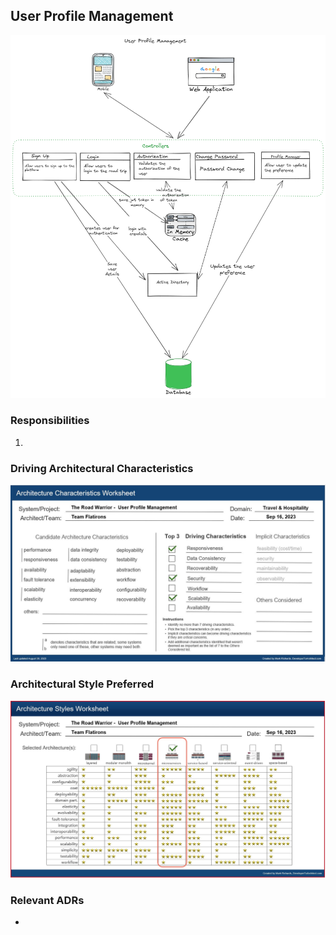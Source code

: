## User Profile Management

![Image](../images/user-profile-management/component-diagram.png)

### Responsibilities

1. 

### Driving Architectural Characteristics

![Image](../images/user-profile-management/architecture-characteristics.jpg)

### Architectural Style Preferred

![Image](../images/user-profile-management/architecture-styles.jpg)

### Relevant ADRs

- 
